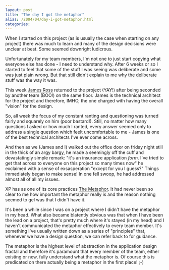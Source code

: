 ```yaml
---
layout: post
title: "The day I got the metaphor"
alias: /2004/04/day-i-got-metaphor.html
categories:
---
```

When I started on this project (as is usually the case when starting on any project) there was much to learn and many of the design decisions were unclear at best. Some seemed downright ludicrous.

Unfortunately for my team members, I'm not one to just start copying what everyone else has done - I need to understand why. After 6 weeks or so I started to feel that some of the stuff I was seeing was deliberate and some was just plain wrong. But that still didn't explain to me why the deliberate stuff was the way it was.

This week [James Ross](http://www.redhillconsulting.com.au/blogs/james) returned to the project (YAY!) after being seconded by another team (BOO!) on the same floor. James is the technical architect for the project and therefore, IMHO, the one charged with having the overall "vision" for the design.

So, all week the focus of my constant ranting and questioning was turned fairly and squarely on him (poor bastard!). Still, no matter how many questions I asked or how much I ranted, every answer seemed only to address a single question which feelt uncomfortable to me - James is one of the best technical architects I've ever come across.

And then as we (James and I) walked out the office door on friday night still in the thick of an argy bargy, he made a seemingly off the cuff and devastatingly simple remark: "it's an insurance application _form_. I've tried to get that across to everyone on this project so many times now" he exclaimed with a sense of exsasperation "except for you I guess?" Things immediately began to make sense! In one fell swoop, he had addressed almost all of all my issues.

XP has as one of its core practices [The Metaphor](http://www.xprogramming.com/xpmag/whatisxp.htm#metaphor). It had never been so clear to me how important the metaphor really is and the reason nothing seemed to gel was that I didn't have it.

It's been a while since I was on a project where I didn't have the metaphor in my head. What also became blatently obvious was that when I have been the lead on a project, that's pretty much where it's stayed (in my head) and I haven't communicated the metaphor effectively to every team member. It's something I've usually written down as a series of "principles" that, whenever we have a design question, we can refer back to for guidance.

The metaphor is the highest level of abstraction in the application design fractal and therefore it's paramount that every member of the team, either existing or new, fully understand what the metaphor is. Of course this is predicated on there actually being a metaphor in the first place! ;-)
